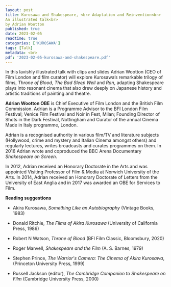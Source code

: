 ```yaml
---
layout: post
title: Kurosawa and Shakespeare, <br> Adaptation and Reinvention<br>
An illustrated talk<br>
by Adrian Wootton
published: true
date: 2023-02-05
readtime: true
categories: ['KUROSAWA']
tags: [Talk]
metadata: <br>
pdf: '2023-02-05-kurosawa-and-shakespeare.pdf'
---
```


In this lavishly illustrated talk with clips and slides Adrian Wootton (CEO of Film London and film curator) will explore Kurosawa’s remarkable trilogy of films, _Throne of Blood_, _The Bad Sleep Well_ and _Ran_, adapting Shakespeare plays into resonant cinema that also drew deeply on Japanese history and artistic traditions of painting and theatre.  
  
**Adrian Wootton OBE** is Chief Executive of Film London and the British Film Commission. Adrian is a Programme Advisor to the BFI London Film Festival; Venice Film Festival and Noir in Fest, Milan; Founding Director of Shots in the Dark Festival, Nottingham and Curator of the annual Cinema Made in Italy programme, London.

Adrian is a recognised authority in various film/TV and literature subjects (Hollywood, crime and mystery and Italian Cinema amongst others) and regularly lectures, writes broadcasts and curates programmes on them. In 2016 Adrian wrote and coproduced the BBC Arena Documentary _Shakespeare on Screen_.

In 2012, Adrian received an Honorary Doctorate in the Arts and was appointed Visiting Professor of Film & Media at Norwich University of the Arts. In 2014, Adrian received an Honorary Doctorate of Letters from the University of East Anglia and in 2017 was awarded an OBE for Services to Film.

**Reading suggestions**

- Akira Kurosawa, _Something Like an Autobiography_ (Vintage Books, 1983)

- Donald Ritchie, _The Films of Akira Kurosawa_ (University of California Press, 1986)

- Robert N Watson, _Throne of Blood_ (BFI Film Classic, Bloomsbury, 2020)

- Roger Manvell, _Shakespeare and the Film_ (A. S. Barnes, 1979)

- Stephen Prince, _The Warrior's Camera: The Cinema of Akira Kurosawa_, (Princeton University Press, 1999)

- Russell Jackson (editor), _The Cambridge Companion to Shakespeare on Film_ (Cambridge University Press, 2000)
<!--stackedit_data:
eyJoaXN0b3J5IjpbLTYyNDU5NjY1MCwxNTAxMzM0MDY1XX0=
-->